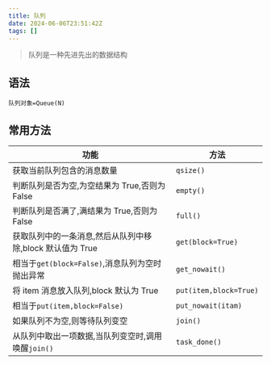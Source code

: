 ```yaml
---
title: 队列
date: 2024-06-06T23:51:42Z
tags: []
---
```


> 队列是一种先进先出的数据结构

## 语法

​`队列对象=Queue(N)`​

## 常用方法

| 功能                                                      | 方法                     |
| --------------------------------------------------------- | ------------------------ |
| 获取当前队列包含的消息数量                                | ​`qsize()`​              |
| 判断队列是否为空,为空结果为 True,否则为 False             | ​`empty()`​              |
| 判断队列是否满了,满结果为 True,否则为 False               | ​`full()`​               |
| 获取队列中的一条消息,然后从队列中移除,block 默认值为 True | ​`get(block=True)`​      |
| 相当于`get(block=False)`​,消息队列为空时抛出异常          | ​`get_nowait()`​         |
| 将 item 消息放入队列,block 默认为 True                    | ​`put(item,block=True)`​ |
| 相当于`put(item,block=False)`​                            | ​`put_nowait(itam)`​     |
| 如果队列不为空,则等待队列变空                             | ​`join()`​               |
| 从队列中取出一项数据,当队列变空时,调用唤醒`join()`​       | ​`task_done()`​          |

‍
